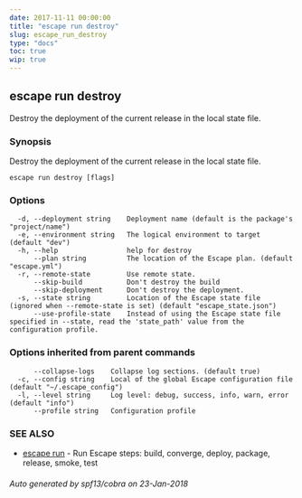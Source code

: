 ```yaml
---
date: 2017-11-11 00:00:00
title: "escape run destroy"
slug: escape_run_destroy
type: "docs"
toc: true
wip: true
---
```

## escape run destroy

Destroy the deployment of the current release in the local state file.

### Synopsis


Destroy the deployment of the current release in the local state file.

```
escape run destroy [flags]
```

### Options

```
  -d, --deployment string    Deployment name (default is the package's "project/name")
  -e, --environment string   The logical environment to target (default "dev")
  -h, --help                 help for destroy
      --plan string          The location of the Escape plan. (default "escape.yml")
  -r, --remote-state         Use remote state.
      --skip-build           Don't destroy the build
      --skip-deployment      Don't destroy the deployment.
  -s, --state string         Location of the Escape state file (ignored when --remote-state is set) (default "escape_state.json")
      --use-profile-state    Instead of using the Escape state file specified in --state, read the 'state_path' value from the configuration profile.
```

### Options inherited from parent commands

```
      --collapse-logs    Collapse log sections. (default true)
  -c, --config string    Local of the global Escape configuration file (default "~/.escape_config")
  -l, --level string     Log level: debug, success, info, warn, error (default "info")
      --profile string   Configuration profile
```

### SEE ALSO
* [escape run](../escape_run/)	 - Run Escape steps: build, converge, deploy, package, release, smoke, test

###### Auto generated by spf13/cobra on 23-Jan-2018
